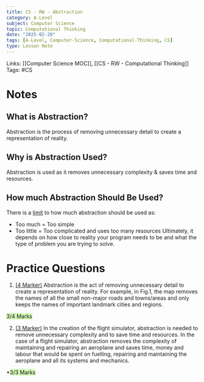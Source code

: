 ```yaml
---
title: CS - RW - Abstraction
category: A-Level
subject: Computer Science
topic: Computational Thinking
date: "2025-02-20"
tags: [A-Level, Computer-Science, Computational-Thinking, CS]
type: Lesson Note
---
```


Links: [[Computer Science MOC]], [[CS - RW - Computational Thinking]]
Tags: #CS 
# Notes
## What is Abstraction?
Abstraction is the process of removing unnecessary detail to create a representation of reality.
## Why is Abstraction Used?
Abstraction is used as it removes unnecessary complexity & saves time and resources.
## How much Abstraction Should Be Used?
There is a <u>limit</u> to how much abstraction should be used as:
- Too much = Too simple
- Too little = Too complicated and uses too many resources
Ultimately, it depends on how close to reality your program needs to be and what the type of problem you are trying to solve.

# Practice Questions
1) <u>(4 Marker)</u>
	Abstraction is the act of removing unnecessary detail to create a representation of reality. For example, in Fig.1, the map removes the names of all the small non-major roads and towns/areas and only keeps the names of important landmark cities and regions.

<span style="background:#d3f8b6">3/4 Marks</span>

2) <u>(3 Marker)</u>
	In the creation of the flight simulator, abstraction is needed to remove unnecessary complexity and to save time and resources. In the case of a flight simulator, abstraction removes the complexity of maintaining and repairing an aeroplane and saves time, money and labour that would be spent on fuelling, repairing and maintaining the aeroplane and all its systems and mechanics.

*<span style="background:#d3f8b6">3/3 Marks</span>